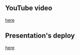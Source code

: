 ## YouTube video
[here](https://youtu.be/sSj5wmVlFhc)

## Presentation's deploy
[here](https://maxonvtec.github.io/presentation/index.html)
